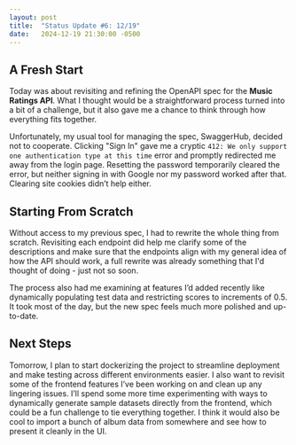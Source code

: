 ```yaml
---
layout: post
title:  "Status Update #6: 12/19"
date:   2024-12-19 21:30:00 -0500
---
```

<h2>A Fresh Start</h2>

Today was about revisiting and refining the OpenAPI spec for the **Music Ratings API**. What I thought would be a straightforward process turned into a bit of a challenge, but it also gave me a chance to think through how everything fits together.

Unfortunately, my usual tool for managing the spec, SwaggerHub, decided not to cooperate. Clicking "Sign In" gave me a cryptic `412: We only support one authentication type at this time` error and promptly redirected me away from the login page. Resetting the password temporarily cleared the error, but neither signing in with Google nor my password worked after that. Clearing site cookies didn’t help either.

<h2>Starting From Scratch</h2>

Without access to my previous spec, I had to rewrite the whole thing from scratch. Revisiting each endpoint did help me clarify some of the descriptions and make sure that the endpoints align with my general idea of how the API should work, a full rewrite was already something that I'd thought of doing - just not so soon.

The process also had me examining at features I’d added recently like dynamically populating test data and restricting scores to increments of 0.5. It took most of the day, but the new spec feels much more polished and up-to-date. 

<h2>Next Steps</h2>

Tomorrow, I plan to start dockerizing the project to streamline deployment and make testing across different environments easier. I also want to revisit some of the frontend features I’ve been working on and clean up any lingering issues. I’ll spend some more time experimenting with ways to dynamically generate sample datasets directly from the frontend, which could be a fun challenge to tie everything together. I think it would also be cool to import a bunch of album data from somewhere and see how to present it cleanly in the UI.
